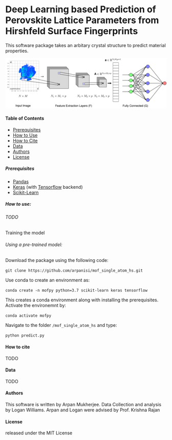 # Deep Learning based Prediction of Perovskite Lattice Parameters from Hirshfeld Surface Fingerprints

This software package takes an arbitary crystal structure to predict material properties.

![Architecture](architecture.png)

#### Table of Contents

- [Prerequisites](#prerequisites)
- [How to Use](#how-to-use)
- [How to Cite](#how-to-cite)
- [Data](#data)
- [Authors](#authors)
- [License](#license)

##### Prerequisites

- [Pandas](#https://pandas.pydata.org/)
- [Keras](#https://keras.io/) (with [Tensorflow](#https://www.tensorflow.org/) backend)
- [Scikit-Learn](https://scikit-learn.org/stable/)


##### How to use:

###### TODO

Training the model

###### Using a pre-trained model:

Download the package using the following code:

`git clone https://github.com/arpanisi/mof_single_atom_hs.git`

Use conda to create an environment as:

`conda create -n mofpy python=3.7 scikit-learn keras tensorflow`

This creates a conda environment along with installing the prerequisites. Activate the environemnt by:

`conda activate mofpy`

Navigate to the folder `/mof_single_atom_hs` and type:

`python predict.py`

#### How to cite

TODO

#### Data

TODO

#### Authors

This software is written by Arpan Mukherjee. Data Collection and analysis by Logan Williams. 
Arpan and Logan were advised by Prof. Krishna Rajan

#### License

released under the MIT License




